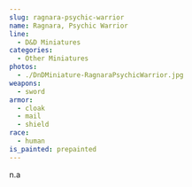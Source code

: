 ```yaml
---
slug: ragnara-psychic-warrior
name: Ragnara, Psychic Warrior
line:
  - D&D Miniatures
categories:
  - Other Miniatures
photos:
  - ./DnDMiniature-RagnaraPsychicWarrior.jpg
weapons:
  - sword
armor:
  - cloak
  - mail
  - shield
race:
  - human
is_painted: prepainted
---
```


n.a

